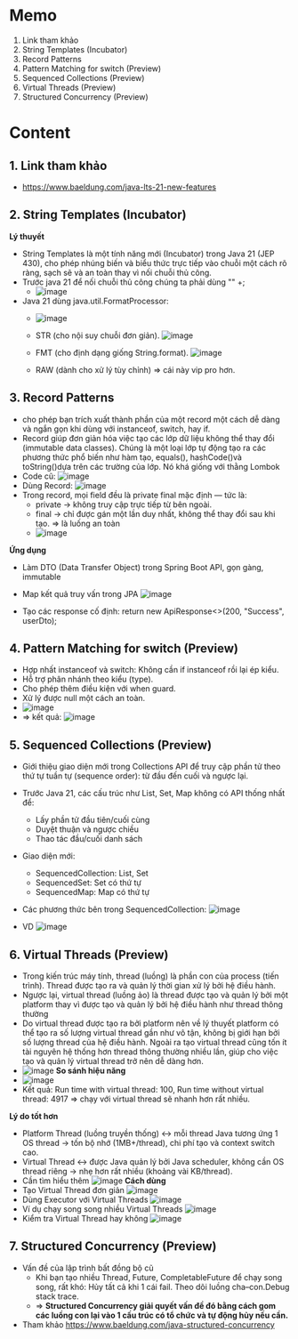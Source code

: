 # Memo
1. Link tham khảo
2. String Templates (Incubator)
3. Record Patterns
4. Pattern Matching for switch (Preview)
5. Sequenced Collections (Preview)
6. Virtual Threads (Preview)
7. Structured Concurrency (Preview)

# Content

## 1. Link tham khảo
- https://www.baeldung.com/java-lts-21-new-features

## 2. String Templates (Incubator)
**Lý thuyết**
- String Templates là một tính năng mới (Incubator) trong Java 21 (JEP 430), cho phép nhúng biến và biểu thức trực tiếp vào chuỗi một cách rõ ràng, sạch sẽ và an toàn thay vì nối chuỗi thủ công.
- Trước java 21 để nối chuỗi thủ công chúng ta phải dùng "" +;
  + ![image](https://github.com/user-attachments/assets/540adbc4-8f2b-4388-a2fc-26267b7668cb)
- Java 21 dùng java.util.FormatProcessor:
  + ![image](https://github.com/user-attachments/assets/dfe96626-fcb4-4613-acdc-9b10aca9c936)
  + STR (cho nội suy chuỗi đơn giản). ![image](https://github.com/user-attachments/assets/25527dab-9c07-4df4-89d8-bec552116173)

  + FMT (cho định dạng giống String.format). ![image](https://github.com/user-attachments/assets/bd19a6c4-5e15-420b-9674-9be83e2c3f96)

  + RAW (dành cho xử lý tùy chỉnh) => cái này vip pro hơn. 

## 3. Record Patterns
- cho phép bạn trích xuất thành phần của một record một cách dễ dàng và ngắn gọn khi dùng với instanceof, switch, hay if.
- Record giúp đơn giản hóa việc tạo các lớp dữ liệu không thể thay đổi (immutable data classes). Chúng là một loại lớp tự động tạo ra các phương thức phổ biến như hàm tạo, equals(), hashCode()và toString()dựa trên các trường của lớp. Nó khá giống với thằng Lombok
- Code cũ: ![image](https://github.com/user-attachments/assets/0152366f-2093-41a8-8b9f-80ddf8d53924)
- Dùng Record: ![image](https://github.com/user-attachments/assets/f99e53fb-91a4-4a06-b7af-669a1cbbd3cf)
- Trong record, mọi field đều là private final mặc định — tức là:
  + private → không truy cập trực tiếp từ bên ngoài.
  + final → chỉ được gán một lần duy nhất, không thể thay đổi sau khi tạo. => là luống an toàn
  + ![image](https://github.com/user-attachments/assets/f27636d2-8b2d-45c1-a65b-1511c10fc390)


**Ứng dụng**
-  Làm DTO (Data Transfer Object) trong Spring Boot API, gọn gàng, immutable
-  Map kết quả truy vấn trong JPA ![image](https://github.com/user-attachments/assets/be872012-3945-4425-bd49-5597ee023196)

-  Tạo các response cố định: return new ApiResponse<>(200, "Success", userDto);

## 4. Pattern Matching for switch (Preview)
- Hợp nhất instanceof và switch: Không cần if instanceof rồi lại ép kiểu.
- Hỗ trợ phân nhánh theo kiểu (type).
- Cho phép thêm điều kiện với when guard.
- Xử lý được null một cách an toàn.
- ![image](https://github.com/user-attachments/assets/40912386-8c7b-47aa-af52-272f7de8bda8)
- => kết quả: ![image](https://github.com/user-attachments/assets/7fdd672d-dcc3-478f-9c7d-af4bdd0cd54b)

## 5. Sequenced Collections (Preview)
- Giới thiệu giao diện mới trong Collections API để truy cập phần tử theo thứ tự tuần tự (sequence order): từ đầu đến cuối và ngược lại.
- Trước Java 21, các cấu trúc như List, Set, Map không có API thống nhất để:
  + Lấy phần tử đầu tiên/cuối cùng
  + Duyệt thuận và ngược chiều
  + Thao tác đầu/cuối danh sách
 
- Giao diện mới:
  + SequencedCollection:	List, Set
  + SequencedSet:	Set có thứ tự
  + SequencedMap:	Map có thứ tự
- Các phương thức bên trong SequencedCollection: ![image](https://github.com/user-attachments/assets/2e12c15e-5f49-4173-bf26-2b0908b2116c)
- VD ![image](https://github.com/user-attachments/assets/41295c1f-468c-4581-9482-1b1a7f869bad)


## 6. Virtual Threads (Preview)
- Trong kiến trúc máy tính, thread (luồng) là phần con của process (tiến trình). Thread được tạo ra và quản lý thời gian xử lý bởi hệ điều hành.
- Ngược lại, virtual thread (luồng ảo) là thread được tạo và quản lý bởi một platform thay vì được tạo và quản lý bởi hệ điều hành như thread thông thường
- Do virtual thread được tạo ra bởi platform nên về lý thuyết platform có thể tạo ra số lượng virtual thread gần như vô tận, không bị giới hạn bởi số lượng thread của hệ điều hành. Ngoài ra tạo virtual thread cũng tốn ít tài nguyên hệ thống hơn thread thông thường nhiều lần, giúp cho việc tạo và quản lý virtual thread trở nên dễ dàng hơn.
- ![image](https://github.com/user-attachments/assets/604e8248-c17d-44f8-a34f-1d6d8c0d4307)
**So sánh hiệu năng**
- ![image](https://github.com/user-attachments/assets/0197b918-7fcd-445a-879d-14d7765eca32)
- Kết quả: Run time with virtual thread: 100, Run time without virtual thread: 4917 => chạy với virtual thread sẽ nhanh hơn rất nhiều.

**Lý do tốt hơn**
- Platform Thread (luồng truyền thống) ↔ mỗi thread Java tương ứng 1 OS thread → tốn bộ nhớ (1MB+/thread), chi phí tạo và context switch cao.
- Virtual Thread ↔ được Java quản lý bởi Java scheduler, không cần OS thread riêng → nhẹ hơn rất nhiều (khoảng vài KB/thread).
- Cần tìm hiểu thêm ![image](https://github.com/user-attachments/assets/8896cefc-7bb5-484b-b647-85df3f6d4b62)
**Cách dùng**
- Tạo Virtual Thread đơn giản ![image](https://github.com/user-attachments/assets/1a86f47d-8fbb-42ec-af5c-af7fa713f30c)
- Dùng Executor với Virtual Threads ![image](https://github.com/user-attachments/assets/4ea053f2-a63a-48c3-ba08-cd9db3e3aa69)
- Ví dụ chạy song song nhiều Virtual Threads ![image](https://github.com/user-attachments/assets/2c405368-6afa-4b0b-9135-740f8cf6b452)
- Kiểm tra Virtual Thread hay không ![image](https://github.com/user-attachments/assets/66aacdd1-b0cf-4b9e-8eaf-7b8fe931db06)

## 7. Structured Concurrency (Preview)
- Vấn đề của lập trình bất đồng bộ cũ
  + Khi bạn tạo nhiều Thread, Future, CompletableFuture để chạy song song, rất khó: Hủy tất cả khi 1 cái fail. Theo dõi luồng cha–con.Debug stack trace.
  + => **Structured Concurrency giải quyết vấn đề đó bằng cách gom các luồng con lại vào 1 cấu trúc có tổ chức và tự động hủy nếu cần.**
- Tham khảo https://www.baeldung.com/java-structured-concurrency
